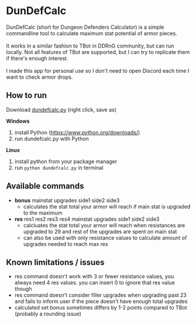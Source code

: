 # DunDefCalc

DunDefCalc (short for Dungeon Defenders Calculator) is a simple commandline tool to calculate maximum stat potential of armor pieces.<br><br>
It works in a similar fashion to TBot in DDRnG community, but can run locally. Not all features of TBot are supported, but I can try to replicate them if there's enough interest.<br><br>
I made this app for personal use so I don't need to open Discord each time I want to check armor drops.

## How to run

Download [dundefcalc.py](https://github.com/guanab/dundefcalc/raw/refs/heads/main/dundefcalc.py) (right click, save as)

**Windows**
1. install Python (https://www.python.org/downloads/)
2. run dundefcalc.py with Python

**Linux**
1. install python from your package manager
2. run `python dundefcalc.py` in terminal

## Available commands
- **bonus** mainstat upgrades side1 side2 side3
    - calculates the stat total your armor will reach if main stat is upgraded to the maximum
- **res** res1 res2 res3 res4 mainstat upgrades side1 side2 side3
    - calcluates the stat total your armor will reach when resistances are upgraded to 29 and rest of the upgrades are spent on main stat
    - can also be used with only resistance values to calculate amount of upgrades needed to reach max res

## Known limitations / issues
- res command doesn't work with 3 or fewer resistance values, you always need 4 res values. you can insert 0 to ignore that res value though
- res command doesn't consider filler upgrades when upgrading past 23 and fails to inform user if the piece doesn't have enough total upgrades
- calculated set bonus sometimes differs by 1-2 points compared to TBot (probably a rounding issue)
